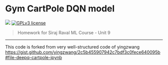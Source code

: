 # Gym CartPole DQN model

[![](https://img.shields.io/badge/python-2.7%2C%203.5%2B-green.svg)]()
[![GPLv3 license](https://img.shields.io/badge/License-GPLv3-blue.svg)](http://perso.crans.org/besson/LICENSE.html)

> Homework for Siraj Raval ML Course - Unit 9

------------------

This code is forked from very well-structured code of yingzwang https://gist.github.com/yingzwang/2c5b455907942c7bdf3c0fece640095b#file-deepq-cartpole-ipynb 